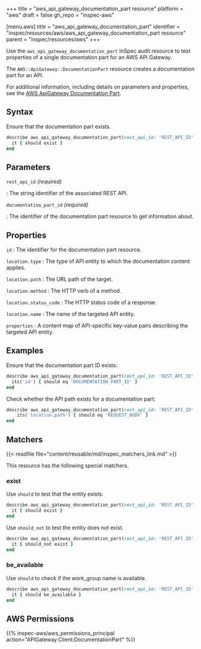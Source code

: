 +++
title = "aws_api_gateway_documentation_part resource"
platform = "aws"
draft = false
gh_repo = "inspec-aws"

[menu.aws]
title = "aws_api_gateway_documentation_part"
identifier = "inspec/resources/aws/aws_api_gateway_documentation_part resource"
parent = "inspec/resources/aws"
+++

Use the `aws_api_gateway_documentation_part` InSpec audit resource to test properties of a single documentation part for an AWS API Gateway.

The `AWS::ApiGateway::DocumentationPart` resource creates a documentation part for an API.

For additional information, including details on parameters and properties, see the [AWS ApiGateway Documentation Part](https://docs.aws.amazon.com/AWSCloudFormation/latest/UserGuide/aws-resource-apigateway-documentationpart.html).

## Syntax

Ensure that the documentation part exists.

```ruby
describe aws_api_gateway_documentation_part(rest_api_id: 'REST_API_ID', documentation_part_id: 'DOCUMENTATION_PART_ID') do
  it { should exist }
end
```

## Parameters

`rest_api_id` _(required)_

: The string identifier of the associated REST API.

`documentation_part_id` _(required)_

: The identifier of the documentation part resource to get information about.

## Properties

`id`
: The identifier for the documentation part resource.

`location.type`
: The type of API entity to which the documentation content applies.

`location.path`
: The URL path of the target.

`location.method`
: The HTTP verb of a method.

`location.status_code`
: The HTTP status code of a response.

`location.name`
: The name of the targeted API entity.

`properties`
: A content map of API-specific key-value pairs describing the targeted API entity.

## Examples

Ensure that the documentation part ID exists:

```ruby
describe aws_api_gateway_documentation_part(rest_api_id: 'REST_API_ID', documentation_part_id: 'DOCUMENTATION_PART_ID') do
  its('id') { should eq 'DOCUMENTATION_PART_ID' }
end
```

Check whether the API path exists for a documentation part:

```ruby
describe aws_api_gateway_documentation_part(rest_api_id: 'REST_API_ID', documentation_part_id: 'DOCUMENTATION_PART_ID') do
    its('location.path') { should eq 'REQUEST_BODY' }
end
```

## Matchers

{{< readfile file="content/reusable/md/inspec_matchers_link.md" >}}

This resource has the following special matchers.

### exist

Use `should` to test that the entity exists.

```ruby
describe aws_api_gateway_documentation_part(rest_api_id: 'REST_API_ID', documentation_part_id: 'DOCUMENTATION_PART_ID') do
  it { should exist }
end
```

Use `should_not` to test the entity does not exist.

```ruby
describe aws_api_gateway_documentation_part(rest_api_id: 'REST_API_ID', documentation_part_id: 'DOCUMENTATION_PART_ID') do
  it { should_not exist }
end
```

### be_available

Use `should` to check if the work_group name is available.

```ruby
describe aws_api_gateway_documentation_part(rest_api_id: 'REST_API_ID', documentation_part_id: 'DOCUMENTATION_PART_ID') do
  it { should be_available }
end
```

## AWS Permissions

{{% inspec-aws/aws_permissions_principal action="APIGateway:Client:DocumentationPart" %}}
